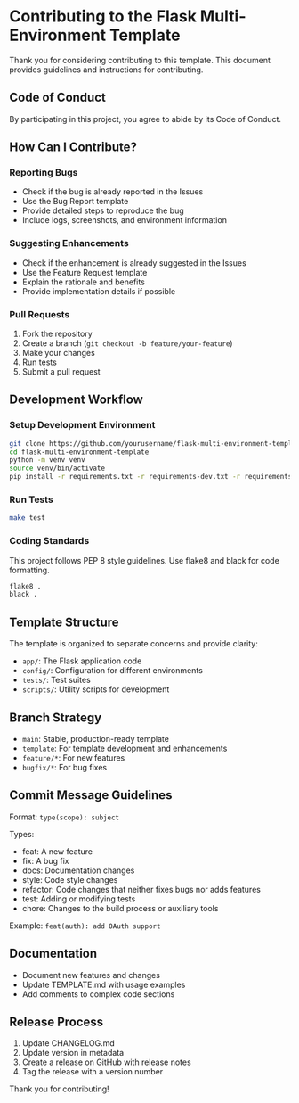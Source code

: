 # Contributing to the Flask Multi-Environment Template

Thank you for considering contributing to this template. This document provides guidelines and instructions for contributing.

## Code of Conduct

By participating in this project, you agree to abide by its Code of Conduct.

## How Can I Contribute?

### Reporting Bugs

- Check if the bug is already reported in the Issues
- Use the Bug Report template
- Provide detailed steps to reproduce the bug
- Include logs, screenshots, and environment information

### Suggesting Enhancements

- Check if the enhancement is already suggested in the Issues
- Use the Feature Request template
- Explain the rationale and benefits
- Provide implementation details if possible

### Pull Requests

1. Fork the repository
2. Create a branch (`git checkout -b feature/your-feature`)
3. Make your changes
4. Run tests
5. Submit a pull request

## Development Workflow

### Setup Development Environment

```bash
git clone https://github.com/yourusername/flask-multi-environment-template.git
cd flask-multi-environment-template
python -m venv venv
source venv/bin/activate
pip install -r requirements.txt -r requirements-dev.txt -r requirements-test.txt
```

### Run Tests

```bash
make test
```

### Coding Standards

This project follows PEP 8 style guidelines. Use flake8 and black for code formatting.

```bash
flake8 .
black .
```

## Template Structure

The template is organized to separate concerns and provide clarity:

- `app/`: The Flask application code
- `config/`: Configuration for different environments
- `tests/`: Test suites
- `scripts/`: Utility scripts for development

## Branch Strategy

- `main`: Stable, production-ready template
- `template`: For template development and enhancements
- `feature/*`: For new features
- `bugfix/*`: For bug fixes

## Commit Message Guidelines

Format: `type(scope): subject`

Types:
- feat: A new feature
- fix: A bug fix
- docs: Documentation changes
- style: Code style changes
- refactor: Code changes that neither fixes bugs nor adds features
- test: Adding or modifying tests
- chore: Changes to the build process or auxiliary tools

Example: `feat(auth): add OAuth support`

## Documentation

- Document new features and changes
- Update TEMPLATE.md with usage examples
- Add comments to complex code sections

## Release Process

1. Update CHANGELOG.md
2. Update version in metadata
3. Create a release on GitHub with release notes
4. Tag the release with a version number

Thank you for contributing! 
